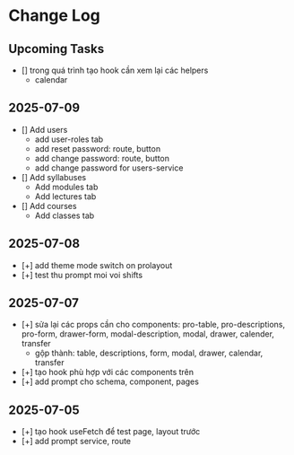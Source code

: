# Change Log

## Upcoming Tasks

- [] trong quá trình tạo hook cần xem lại các helpers
  - calendar

## 2025-07-09

- [] Add users
  - add user-roles tab
  - add reset password: route, button
  - add change password: route, button
  - add change password for users-service
- [] Add syllabuses
  - Add modules tab
  - Add lectures tab
- [] Add courses
  - Add classes tab

## 2025-07-08

- [+] add theme mode switch on prolayout
- [+] test thu prompt moi voi shifts

## 2025-07-07

- [+] sửa lại các props cần cho components: pro-table, pro-descriptions, pro-form, drawer-form, modal-description, modal, drawer, calender, transfer
  - gộp thành: table, descriptions, form, modal, drawer, calendar, transfer
- [+] tạo hook phù hợp với các components trên
- [+] add prompt cho schema, component, pages

## 2025-07-05

- [+] tạo hook useFetch để test page, layout trước
- [+] add prompt service, route

